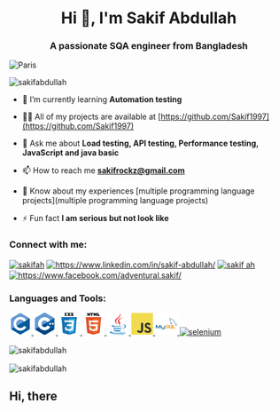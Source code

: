 <h1 align="center">Hi 👋, I'm Sakif Abdullah</h1>
<h3 align="center">A passionate SQA engineer from Bangladesh</h3>
<img src="https://i.pinimg.com/originals/b9/49/c8/b949c86a570df07a7440abe39405834c.gif" alt="Paris" class="center">
<p align="left"> <img src="https://komarev.com/ghpvc/?username=sakifabdullah&label=Profile%20views&color=0e75b6&style=flat" alt="sakifabdullah" /> </p>

- 🌱 I’m currently learning **Automation testing**

- 👨‍💻 All of my projects are available at [https://github.com/Sakif1997](https://github.com/Sakif1997)

- 💬 Ask me about **Load testing, API testing, Performance testing, JavaScript and java basic**

- 📫 How to reach me **sakifrockz@gmail.com**

- 📄 Know about my experiences [multiple programming language projects](multiple programming language projects)

- ⚡ Fun fact **I am serious but not look like**

<h3 align="left">Connect with me:</h3>
<p align="left">
<a href="https://twitter.com/sakifah" target="blank"><img align="center" src="https://raw.githubusercontent.com/rahuldkjain/github-profile-readme-generator/master/src/images/icons/Social/twitter.svg" alt="sakifah" height="30" width="40" /></a>
<a href="https://linkedin.com/in/https://www.linkedin.com/in/sakif-abdullah/" target="blank"><img align="center" src="https://raw.githubusercontent.com/rahuldkjain/github-profile-readme-generator/master/src/images/icons/Social/linked-in-alt.svg" alt="https://www.linkedin.com/in/sakif-abdullah/" height="30" width="40" /></a>
<a href="https://kaggle.com/sakif ah" target="blank"><img align="center" src="https://raw.githubusercontent.com/rahuldkjain/github-profile-readme-generator/master/src/images/icons/Social/kaggle.svg" alt="sakif ah" height="30" width="40" /></a>
<a href="https://fb.com/https://www.facebook.com/adventural.sakif/" target="blank"><img align="center" src="https://raw.githubusercontent.com/rahuldkjain/github-profile-readme-generator/master/src/images/icons/Social/facebook.svg" alt="https://www.facebook.com/adventural.sakif/" height="30" width="40" /></a>
</p>

<h3 align="left">Languages and Tools:</h3>
<p align="left"> <a href="https://www.cprogramming.com/" target="_blank" rel="noreferrer"> <img src="https://raw.githubusercontent.com/devicons/devicon/master/icons/c/c-original.svg" alt="c" width="40" height="40"/> </a> <a href="https://www.w3schools.com/cpp/" target="_blank" rel="noreferrer"> <img src="https://raw.githubusercontent.com/devicons/devicon/master/icons/cplusplus/cplusplus-original.svg" alt="cplusplus" width="40" height="40"/> </a> <a href="https://www.w3schools.com/css/" target="_blank" rel="noreferrer"> <img src="https://raw.githubusercontent.com/devicons/devicon/master/icons/css3/css3-original-wordmark.svg" alt="css3" width="40" height="40"/> </a> <a href="https://www.w3.org/html/" target="_blank" rel="noreferrer"> <img src="https://raw.githubusercontent.com/devicons/devicon/master/icons/html5/html5-original-wordmark.svg" alt="html5" width="40" height="40"/> </a> <a href="https://www.java.com" target="_blank" rel="noreferrer"> <img src="https://raw.githubusercontent.com/devicons/devicon/master/icons/java/java-original.svg" alt="java" width="40" height="40"/> </a> <a href="https://developer.mozilla.org/en-US/docs/Web/JavaScript" target="_blank" rel="noreferrer"> <img src="https://raw.githubusercontent.com/devicons/devicon/master/icons/javascript/javascript-original.svg" alt="javascript" width="40" height="40"/> </a> <a href="https://www.mysql.com/" target="_blank" rel="noreferrer"> <img src="https://raw.githubusercontent.com/devicons/devicon/master/icons/mysql/mysql-original-wordmark.svg" alt="mysql" width="40" height="40"/> </a> <a href="https://www.selenium.dev" target="_blank" rel="noreferrer"> <img src="https://raw.githubusercontent.com/detain/svg-logos/780f25886640cef088af994181646db2f6b1a3f8/svg/selenium-logo.svg" alt="selenium" width="40" height="40"/> </a> </p>

<p><img align="center" src="https://github-readme-stats.vercel.app/api/top-langs?username=sakifabdullah&show_icons=true&locale=en&layout=compact" alt="sakifabdullah" /></p>

<p><img align="center" src="https://github-readme-streak-stats.herokuapp.com/?user=sakifabdullah&" alt="sakifabdullah" /></p>

## Hi, there
